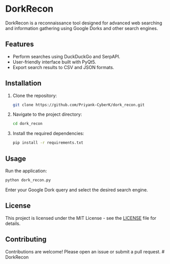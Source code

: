 # DorkRecon

DorkRecon is a reconnaissance tool designed for advanced web searching and information gathering using Google Dorks and other search engines.

## Features
- Perform searches using DuckDuckGo and SerpAPI.
- User-friendly interface built with PyQt5.
- Export search results to CSV and JSON formats.

## Installation
1. Clone the repository:
   ```bash
   git clone https://github.com/Priyank-CyberK/dork_recon.git
   ```
2. Navigate to the project directory:
   ```bash
   cd dork_recon
   ```
3. Install the required dependencies:
   ```bash
   pip install -r requirements.txt
   ```

## Usage
Run the application:
```bash
python dork_recon.py
```
Enter your Google Dork query and select the desired search engine.

## License
This project is licensed under the MIT License - see the [LICENSE](LICENSE) file for details.

## Contributing
Contributions are welcome! Please open an issue or submit a pull request.
#   D o r k R e c o n  
 
